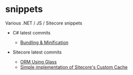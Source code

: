 snippets
========

Various .NET / JS / Sitecore snippets

- C# latest commits
    -   <a href="/c-sharp/bundling-minification">Bundling & Minification</a>

- Sitecore latest commits
    -   <a href="/sitecore/ORM/Glass.Sitecore">ORM Using Glass</a>
    -   <a href="/sitecore/CustomCache">Simple implementation of Sitecore's Custom Cache</a>
